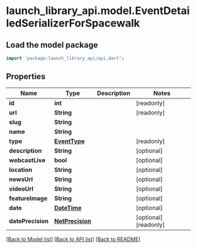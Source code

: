# launch_library_api.model.EventDetailedSerializerForSpacewalk

## Load the model package
```dart
import 'package:launch_library_api/api.dart';
```

## Properties
Name | Type | Description | Notes
------------ | ------------- | ------------- | -------------
**id** | **int** |  | [readonly] 
**url** | **String** |  | [readonly] 
**slug** | **String** |  | 
**name** | **String** |  | 
**type** | [**EventType**](EventType.md) |  | [readonly] 
**description** | **String** |  | [optional] 
**webcastLive** | **bool** |  | [optional] 
**location** | **String** |  | [optional] 
**newsUrl** | **String** |  | [optional] 
**videoUrl** | **String** |  | [optional] 
**featureImage** | **String** |  | [optional] 
**date** | [**DateTime**](DateTime.md) |  | [optional] 
**datePrecision** | [**NetPrecision**](NetPrecision.md) |  | [optional] [readonly] 

[[Back to Model list]](../README.md#documentation-for-models) [[Back to API list]](../README.md#documentation-for-api-endpoints) [[Back to README]](../README.md)


